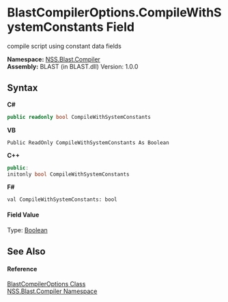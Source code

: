 # BlastCompilerOptions.CompileWithSystemConstants Field
 

compile script using constant data fields

**Namespace:**&nbsp;<a href="26a25caa-f50b-92ad-f15c-dbb9db1493ae.md">NSS.Blast.Compiler</a><br />**Assembly:**&nbsp;BLAST (in BLAST.dll) Version: 1.0.0

## Syntax

**C#**<br />
``` C#
public readonly bool CompileWithSystemConstants
```

**VB**<br />
``` VB
Public ReadOnly CompileWithSystemConstants As Boolean
```

**C++**<br />
``` C++
public:
initonly bool CompileWithSystemConstants
```

**F#**<br />
``` F#
val CompileWithSystemConstants: bool
```


#### Field Value
Type: <a href="https://docs.microsoft.com/dotnet/api/system.boolean" target="_blank" rel="noopener noreferrer">Boolean</a>

## See Also


#### Reference
<a href="acd2f6cc-9dc8-39b3-7ff6-2a1a35ecce47.md">BlastCompilerOptions Class</a><br /><a href="26a25caa-f50b-92ad-f15c-dbb9db1493ae.md">NSS.Blast.Compiler Namespace</a><br />